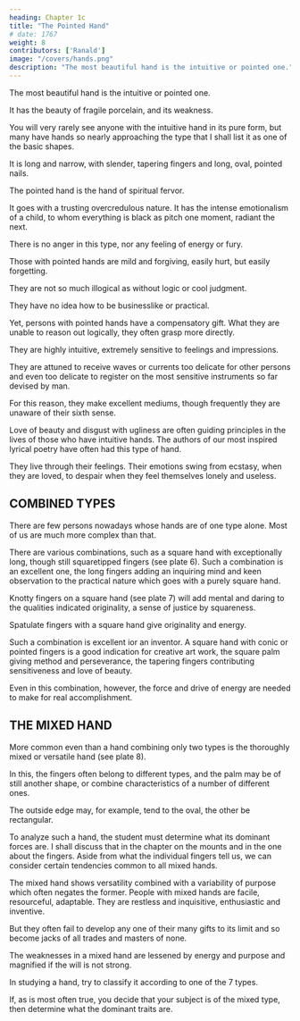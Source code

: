 ```yaml
---
heading: Chapter 1c
title: "The Pointed Hand"
# date: 1767
weight: 8
contributors: ['Ranald']
image: "/covers/hands.png"
description: "The most beautiful hand is the intuitive or pointed one."
---
```



The most beautiful hand is the intuitive or pointed one.

It has the beauty of fragile porcelain, and its weakness.

You will very rarely see anyone with the intuitive hand in its pure form, but many have hands so nearly approaching the type that I shall list it as one of the basic shapes. 

It is long and narrow, with slender, tapering fingers and long, oval, pointed nails.

The pointed hand is the hand of spiritual fervor. 

It goes with a trusting overcredulous nature. It has the intense emotionalism of a child, to whom everything is black as pitch one moment, radiant the next.

There is no anger in this type, nor any feeling of energy or fury.

Those with pointed hands are mild and forgiving, easily hurt, but easily forgetting.


They are not so much illogical as without logic or cool judgment.

They have no idea how to be businesslike or practical.

Yet, persons with pointed hands have a compensatory gift. What they are unable to reason out logically, they often grasp more directly.

They are highly intuitive, extremely sensitive to feelings and impressions.

They are attuned to receive waves or currents too delicate for other persons and even too delicate to register on the most sensitive instruments so far devised by man. 

For this reason, they make excellent mediums, though frequently they are unaware of their sixth sense.

Love of beauty and disgust with ugliness are often guiding principles in the lives of those who have intuitive hands. The authors of our most inspired lyrical poetry have often had this type of hand.

They live through their feelings. Their emotions swing from ecstasy, when they are loved, to despair when they feel themselves lonely and useless.


## COMBINED TYPES

There are few persons nowadays whose hands are of one type alone. Most of us are much more complex than that. 

There are various combinations, such as a square hand with exceptionally long, though still squaretipped fingers (see plate 6). Such a combination is an excellent one, the long fingers adding an inquiring mind and keen observation to the practical nature which goes with a purely square hand.

Knotty fingers on a square hand (see plate 7) will add mental and daring to the qualities indicated originality, a sense of justice by squareness. 

Spatulate fingers with a square hand give originality and energy. 

Such a combination is excellent ior an inventor. A square hand with conic or pointed fingers is a good indication for creative art work, the square palm giving method and perseverance, the tapering fingers contributing sensitiveness and love of beauty. 

Even in this combination, however, the force and drive of energy are needed to make for real accomplishment.

## THE MIXED HAND

More common even than a hand combining only two types is the thoroughly mixed or versatile hand (see plate 8). 

In this, the fingers often belong to different types, and the palm may be of still another shape, or combine characteristics of a number of different ones.

The outside edge may, for example, tend to the oval, the other be rectangular.

To analyze such a hand, the student must determine what its dominant forces are. I shall discuss that in the chapter on the mounts and in the one about the fingers. Aside from what the individual fingers tell us, we can consider certain tendencies common to all mixed hands.


The mixed hand shows versatility combined with a variability of purpose which often negates the former. People with mixed hands are facile, resourceful, adaptable. They are restless and inquisitive, enthusiastic and inventive. 

But they often fail to develop any one of their many gifts to its limit and so become jacks of all trades and masters of none.

The weaknesses in a mixed hand are lessened by energy and purpose and magnified if the will is not strong. 

In studying a hand, try to classify it according to one of the 7 types. 

If, as is most often true, you decide that your subject is of the mixed type, then determine what the dominant traits are.

<!-- When
the
hand
is
so
much a mixture
that
you cannot point
to
any
one or two dominants, then make a careful analysis of the fingers,
lines and mounts, balancing the various factors against each other.
 -->